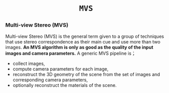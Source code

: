 # <p align=center>`MVS` </p>

### Multi-view Stereo (MVS)

Multi-view Stereo (MVS) is the general term given to a group of techniques that use stereo correspondence as their main cue and use more than two images. **An MVS algorithm is only as good as the quality of the input images and camera parameters.** A generic MVS pipeline is；

- collect images,
- compute camera parameters for each image,
- reconstruct the 3D geometry of the scene from the set of images and corresponding camera parameters,
- optionally reconstruct the materials of the scene.

